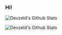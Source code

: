 ### Hi!

![Devzeld's Github Stats](https://github-readme-stats.vercel.app/api?username=devzeld&show_icons=true&layout=compact&hide_border=true&theme=radical)

![Devzeld's Github Stats](https://github-readme-stats-one-rosy.vercel.app/api/top-langs/?username=devzeld&hide_title=true&hide_border=true&layout=compact&hide=html&theme=radical)

